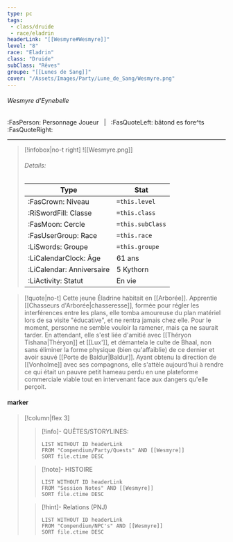 ```yaml
---
type: pc
tags:
 - class/druide
 - race/eladrin
headerLink: "[[Wesmyre#Wesmyre]]"
level: "8"
race: "Eladrin"
class: "Druide"
subClass: "Rêves"
groupe: "[[Lunes de Sang]]"
cover: "/Assets/Images/Party/Lune_de_Sang/Wesmyre.png"
---
```


###### Wesmyre d'Eynebelle
:FasPerson: Personnage Joueur &nbsp; | &nbsp; :FasQuoteLeft: bâtond es fore^ts :FasQuoteRight:
___
> [!infobox|no-t right]
> ![[Wesmyre.png]]
> ###### Details:
> | Type | Stat |
> | ---- | ---- |
> | :FasCrown: Niveau   | `=this.level` |
> | :RiSwordFill: Classe |  `=this.class`|
> | :FasMoon: Cercle |  `=this.subClass`|
> |  :FasUserGroup: Race |  `=this.race`|
> |  :LiSwords: Groupe |  `=this.groupe`|
> |  :LiCalendarClock: Âge | 61 ans |
> |  :LiCalendar: Anniversaire | 5 Kythorn |
> | :LiActivity: Statut | En vie |

> [!quote|no-t]
>Cette jeune Éladrine habitait en [[Arborée]]. Apprentie [[Chasseurs d'Arborée|chasseresse]], formée pour régler les interférences entre les plans, elle tomba amoureuse du plan matériel lors de sa visite "éducative", et ne rentra jamais chez elle. Pour le moment, personne ne semble vouloir la ramener, mais ça ne saurait tarder. En attendant, elle s'est liée d'amitié avec [[Théryon Tishana|Théryon]] et [[Lux']], et démantela le culte de Bhaal, non sans éliminer la forme physique (bien qu'affaiblie) de ce dernier et avoir sauvé [[Porte de Baldur|Baldur]]. Ayant obtenu la direction de [[Vonholme]] avec ses compagnons, elle s'attèle aujourd'hui à rendre ce qui était un pauvre petit hameau perdu en une plateforme commerciale viable tout en intervenant face aux dangers qu'elle perçoit.
 
#### marker
> [!column|flex 3]
>> [!info]- QUÊTES/STORYLINES:
>>```dataview
>>LIST WITHOUT ID headerLink
>>FROM "Compendium/Party/Quests" AND [[Wesmyre]]
>>SORT file.ctime DESC
>
>>[!note]- HISTOIRE
>>```dataview
>>LIST WITHOUT ID headerLink
>>FROM "Session Notes" AND [[Wesmyre]]
>>SORT file.ctime DESC
>
>>[!hint]- Relations (PNJ)
>>```dataview
>>LIST WITHOUT ID headerLink
>>FROM "Compendium/NPC's" AND [[Wesmyre]]
>>SORT file.ctime DESC
>>
```image-layout-masonry-3

```
